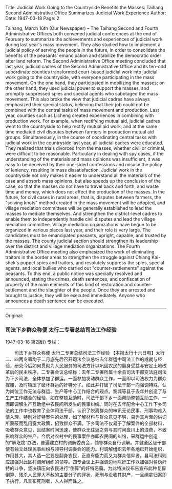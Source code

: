Title: Judicial Work Going to the Countryside Benefits the Masses: Taihang Second Administrative Office Summarizes Judicial Work Experience
Author:
Date: 1947-03-18
Page: 2

Taihang, March 16th (Our Newspaper) – The Taihang Second and Fourth Administrative Offices both convened judicial conferences at the end of February to summarize the achievements and experiences of judicial work during last year's mass movement. They also studied how to implement a judicial policy of serving the people in the future, in order to consolidate the benefits of the peasants' emancipation and stabilize the democratic order after land reform. The Second Administrative Office meeting concluded that last year, judicial cadres of the Second Administrative Office and its ten-odd subordinate counties transformed court-based judicial work into judicial work going to the countryside, with everyone participating in the mass movement. On the one hand, they participated in mobilizing the masses; on the other hand, they used judicial power to support the masses, and promptly suppressed spies and special agents who sabotaged the mass movement. This also broke the view that judicial cadres have always emphasized their special status, believing that their job could not be combined with the central tasks of mass movement and production. Last year, counties such as Licheng created experiences in combining with production work. For example, when rectifying mutual aid, judicial cadres went to the countryside to help rectify mutual aid work, and at the same time mediated civil disputes between farmers in production mutual aid groups. Simultaneously, in the course of coordinating central tasks with judicial work in the countryside last year, all judicial cadres were educated. They realized that trials divorced from the masses, whether civil or criminal, were difficult to be reasonable. Particularly in dealing with spy cases, if the understanding of the materials and mass opinions was insufficient, it was easy to be deceived by their one-sided confessions and misuse the policy of leniency, resulting in mass dissatisfaction. Judicial work in the countryside not only makes it easier to understand all the materials of the case and absorb mass opinions, but also speeds up the conclusion of the case, so that the masses do not have to travel back and forth, and waste time and money, which does not affect the production of the masses. In the future, for civil cases in rural areas, that is, disputes between farmers, the "solving knots" method created in the mass movement will be adopted, and village mediation committees will be generally established to lead the masses to mediate themselves. And strengthen the district-level cadres to enable them to independently handle civil disputes and lead the village mediation committee. Village mediation organizations have begun to be organized in various places last year, and their role is very large. The candidates must be emancipated peasants, upright, capable, and trusted by the masses. The county judicial section should strengthen its leadership over the district and village mediation organizations. The Fourth Administrative Office meeting also emphasized the work of eliminating traitors in the border areas to strengthen the struggle against Chiang Kai-shek's puppet spies and traitors, and resolutely suppress the spies, special agents, and local bullies who carried out "counter-settlements" against the peasants. To this end, a public notice was specially resolved and announced, stating the crimes, death sentences, and confiscation of property of the main elements of this kind of restoration and counter-settlement and the slaughter of the people. Once they are arrested and brought to justice, they will be executed immediately. Anyone who announces a death sentence can be executed.



<hr /> 

Original: 


### 司法下乡群众称便  太行二专署总结司法工作经验

1947-03-18
第2版()
专栏：

　　司法下乡群众称便
    太行二专署总结司法工作经验
    【本报太行十六日电】太行二、四两专署均于二月底先后召开司法会议总结去年群运中司法工作的成就与经验，研究今后如何贯彻为人民服务的司法方针以巩固农民的翻身受益与安定土地改革后的民主秩序。二专署会议总结称：去年二专署所属十余县司法干部变法庭司法为下乡司法，全体参加了群运。一面参加发动群众工作，一面即以司法权力为群众撑腰，及时镇压了破坏群运的奸特分子。如此并打破了司法干部一向强调特殊，认为岗位工作无法与群运、生产等中心工作结合的观点。黎城等县于去年并创造了与生产工作结合的经验，如在整顿互助时，司法干部下乡一面帮助整顿互助工作，一面即调解生产互助组中农民间所发生的民事纠纷。同时在去年配合中心工作下乡司法的工作中也教育了全体司法干部，认识了脱离群众的审讯无论民事、刑事均难入情入理。特别对奸特案件的处理，如了解材料与群众意见不够，易为其片面的供词所蒙蔽而乱用宽大政策，招致群众不满。下乡司法不仅易于了解案件的全部材料，吸收群众意见，且结案时间迅速，使群众无往返之劳与其时间盘川上的浪费，不致影响群众的生产。今后对农村中的民事案件亦即农民间的纠纷，采群运中创造的“解圪瘩”办法，普遍建立村的调解委员会，领导群众自行调解。并健全区级干部使有独立处理民事纠纷与领导村调委会的能力。村调解组织去年各地已开始组织，作用甚大，其人选一定要是翻身农民，正直有能力而又为群众信仰者。县司法科则应加强对此区村调解组织的领导。四专会议上并强调边地除奸工作以加强对蒋伪奸特的斗争，坚决镇压向农民进行“倒算”的奸特恶霸。为此特决议布告宣布此种复辟倒算、残杀人民罪大不赦的主要分子的罪状、死刑与没收其财产，一旦缉拿归案即予执行。凡宣布死刑者，人人得而诛之。
